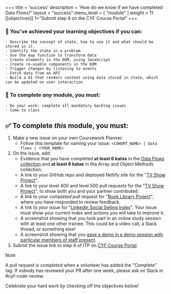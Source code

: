 +++
title = 'success'
description = 'How do we know if we have completed Data Flows?'
layout = "success"
menu_level = [ "module" ]
weight = 11
[[objectives]]
1="Submit step 4 on the CYF Course Portal"
+++

### 🎯 You've achieved your learning objectives if you can:

```objectives
- Describe the concept of state, how to use it and what should be stored in it.
- Identify the state in a problem
- Use the map function to transform data
- Create elements in the DOM, using JavaScript
- Create re-usable components in the DOM
- Trigger changes by listening to events
- Fetch data from an API
- Build a UI that renders content using data stored in state, which can be updated on user interaction
```

### 💯 To complete _any_ module, you must:

```objectives
- Do your work: complete all mandatory backlog issues
- Come to class
```

## ✅ To complete _this_ module, you must:

1. Make a new issue on your own Coursework Planner.
   - Follow this template for naming your issue: `<COHORT_NAME> | Data flows | <YOUR_NAME>`
1. On the issue, add:
    - Evidence that you have completed **at least 6 katas** in the [Data Flows collection](https://github.com/CodeYourFuture/Module-Data-Flows/issues/35) and **at least 6 katas** in the Array and Object Methods collection.
    - A link to your GitHub repo and deployed Netlify site for the "[TV Show Project](https://github.com/CodeYourFuture/Project-TV-Show)".
    - A link to your level 400 and level 500 pull requests for the "[TV Show Project](https://github.com/CodeYourFuture/Project-TV-Show)", to show both you and your partner contributed.
    - A link to your _completed_ pull request for "[Book Library Project](https://github.com/CodeYourFuture/Module-Data-Flows/issues/31)", where you have responded to review feedback.
    - A link to your issue for "[LinkedIn Social Selling Index](https://github.com/CodeYourFuture/Module-Data-Flows/issues/12)". Your issue must show your current index and actions you will take to improve it.
    - A screenshot showing that you took part in an online study session with at least one other trainee. This could be a video call, a Slack thread, or something else!
    - A screenshot showing that you [gave a demo in a demo session with particular members of staff present](https://github.com/CodeYourFuture/Module-Data-Flows/issues/323).
1. Submit the issue link to step 4 of ITP on [CYF Course Portal](https://application-process.codeyourfuture.io/).

> [!NOTE]
> A pull request is _completed_ when a volunteer has added the "Complete" tag. If nobody has reviewed your PR after one week, please ask on Slack in #cyf-code-review.

Celebrate your hard work by checking off the objectives below!
